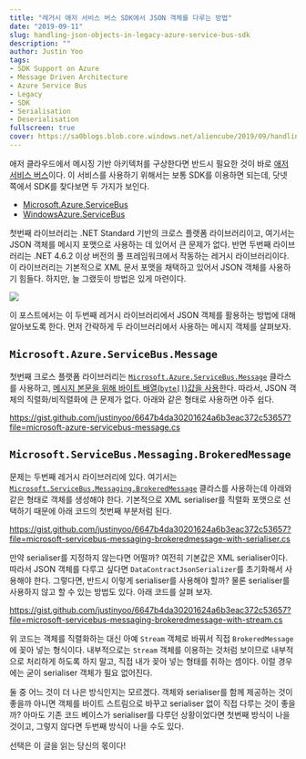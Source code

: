 ```yaml
---
title: "레거시 애저 서비스 버스 SDK에서 JSON 객체를 다루는 방법"
date: "2019-09-11"
slug: handling-json-objects-in-legacy-azure-service-bus-sdk
description: ""
author: Justin Yoo
tags:
- SDK Support on Azure
- Message Driven Architecture
- Azure Service Bus
- Legacy
- SDK
- Serialisation
- Deserialisation
fullscreen: true
cover: https://sa0blogs.blob.core.windows.net/aliencube/2019/09/handling-json-objects-in-azure-service-bus-00.png
---
```


애저 클라우드에서 메시징 기반 아키텍처를 구상한다면 반드시 필요한 것이 바로 [애저 서비스 버스](https://azure.microsoft.com/ko-kr/services/service-bus/)이다. 이 서비스를 사용하기 위해서는 보통 SDK를 이용하면 되는데, 닷넷 쪽에서 SDK를 찾다보면 두 가지가 보인다.

- [Microsoft.Azure.ServiceBus](https://www.nuget.org/packages/Microsoft.Azure.ServiceBus/)
- [WindowsAzure.ServiceBus](https://www.nuget.org/packages/WindowsAzure.ServiceBus/)

첫번째 라이브러리는 .NET Standard 기반의 크로스 플랫폼 라이브러리이고, 여기서는 JSON 객체를 메시지 포맷으로 사용하는 데 있어서 큰 문제가 없다. 반면 두번째 라이브러리는 .NET 4.6.2 이상 버전의 풀 프레임워크에서 작동하는 레거시 라이브러리이다. 이 라이브러리는 기본적으로 XML 문서 포맷을 채택하고 있어서 JSON 객체를 사용하기 힘들다. 하지만, 늘 그랬듯이 방법은 있게 마련이다.

![](https://sa0blogs.blob.core.windows.net/aliencube/2018/06/well-find-a-way-we-always-have.jpg)

이 포스트에서는 이 두번째 레거시 라이브러리에서 JSON 객체를 활용하는 방법에 대해 알아보도록 한다. 먼저 간략하게 두 라이브러리에서 사용하는 메시지 객체를 살펴보자.

## `Microsoft.Azure.ServiceBus.Message`

첫번째 크로스 플랫폼 라이브러리는 [`Microsoft.Azure.ServiceBus.Message`](https://docs.microsoft.com/en-us/dotnet/api/microsoft.azure.servicebus.message) 클라스를 사용하고, [메시지 본문을 위해 바이트 배열(`byte[]`)값을 사용](https://docs.microsoft.com/en-us/dotnet/api/microsoft.azure.servicebus.message.body)한다. 따라서, JSON 객체의 직렬화/비직렬화에 큰 문제가 없다. 아래와 같은 형태로 사용하면 아주 쉽다.

https://gist.github.com/justinyoo/6647b4da30201624a6b3eac372c53657?file=microsoft-azure-servicebus-message.cs

## `Microsoft.ServiceBus.Messaging.BrokeredMessage`

문제는 두번째 레거시 라이브러리에 있다. 여기서는 [`Microsoft.ServiceBus.Messaging.BrokeredMessage`](https://docs.microsoft.com/en-us/dotnet/api/microsoft.servicebus.messaging.brokeredmessage) 클라스를 사용하는데 아래와 같은 형태로 객체를 생성해야 한다. 기본적으로 XML serialiser를 직렬화 포맷으로 선택하기 때문에 아래 코드의 첫번째 부분처럼 된다.

https://gist.github.com/justinyoo/6647b4da30201624a6b3eac372c53657?file=microsoft-servicebus-messaging-brokeredmessage-with-serialiser.cs

만약 serialiser를 지정하지 않는다면 어떨까? 여전히 기본값은 XML serialiser이다. 따라서 JSON 객체를 다루고 싶다면 `DataContractJsonSerializer`를 초기화해서 사용해야 한다. 그렇다면, 반드시 이렇게 serialiser를 사용해야 할까? 물론 serialiser를 사용하지 않고 할 수 있는 방법도 있다. 아래 코드를 살펴 보자.

https://gist.github.com/justinyoo/6647b4da30201624a6b3eac372c53657?file=microsoft-servicebus-messaging-brokeredmessage-with-stream.cs

위 코드는 객체를 직렬화하는 대신 아예 `Stream` 객체로 바꿔서 직접 `BrokeredMessage`에 꽂아 넣는 형식이다. 내부적으로는 `Stream` 객체를 이용하는 것처럼 보이므로 내부적으로 처리하게 하도록 하지 말고, 직접 내가 꽂아 넣는 형태를 취하는 셈이다. 이럴 경우에는 굳이 serialiser 객체가 필요 없어진다.

둘 중 어느 것이 더 나은 방식인지는 모르겠다. 객체와 serialiser를 함께 제공하는 것이 좋을까 아니면 객체를 바이트 스트림으로 바꾸고 serialiser 없이 직접 다루는 것이 좋을까? 아마도 기존 코드 베이스가 serialiser를 다루던 상황이었다면 첫번째 방식이 나을 것이고, 그렇지 않다면 두번째 방식이 나을 수도 있다.

선택은 이 글을 읽는 당신의 몫이다!
